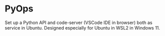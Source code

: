 # PyOps
Set up a Python API and code-server (VSCode IDE in browser) both as service in Ubuntu. Designed especially for Ubuntu in WSL2 in Windows 11.

